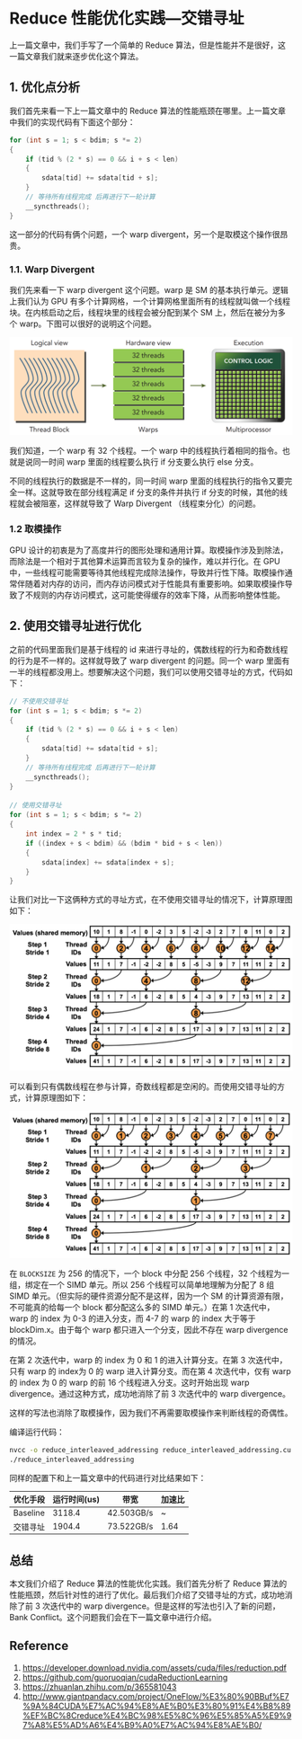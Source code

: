 # Reduce 性能优化实践—交错寻址

上一篇文章中，我们手写了一个简单的 Reduce 算法，但是性能并不是很好，这一篇文章我们就来逐步优化这个算法。

## 1. 优化点分析

我们首先来看一下上一篇文章中的 Reduce 算法的性能瓶颈在哪里。上一篇文章中我们的实现代码有下面这个部分：

```cpp
for (int s = 1; s < bdim; s *= 2)
{
    if (tid % (2 * s) == 0 && i + s < len)
    {
        sdata[tid] += sdata[tid + s];
    }
    // 等待所有线程完成 后再进行下一轮计算
    __syncthreads();
}
```

这一部分的代码有俩个问题，一个 warp divergent，另一个是取模这个操作很昂贵。

### 1.1. Warp Divergent

我们先来看一下 warp divergent 这个问题。warp 是 SM 的基本执行单元。逻辑上我们认为 GPU 有多个计算网格，一个计算网格里面所有的线程就叫做一个线程块。在内核启动之后，线程块里的线程会被分配到某个 SM 上，然后在被分为多个 warp。下图可以很好的说明这个问题。

![picture 0](images/d6f37bda18827d5a253b26ac3ec49e2755e0249d7c52684e1713196706f0f625.png)  

我们知道，一个 warp 有 32 个线程。一个 warp 中的线程执行着相同的指令。也就是说同一时间 warp 里面的线程要么执行 if 分支要么执行 else 分支。

不同的线程执行的数据是不一样的，同一时间 warp 里面的线程执行的指令又要完全一样。这就导致在部分线程满足 if 分支的条件并执行 if 分支的时候，其他的线程就会被阻塞，这样就导致了 Warp Divergent （线程束分化）的问题。

### 1.2 取模操作

GPU 设计的初衷是为了高度并行的图形处理和通用计算。取模操作涉及到除法，而除法是一个相对于其他算术运算而言较为复杂的操作，难以并行化。在 GPU 中，一些线程可能需要等待其他线程完成除法操作，导致并行性下降。取模操作通常伴随着对内存的访问，而内存访问模式对于性能具有重要影响。如果取模操作导致了不规则的内存访问模式，这可能使得缓存的效率下降，从而影响整体性能。

## 2. 使用交错寻址进行优化

之前的代码里面我们是基于线程的 id 来进行寻址的，偶数线程的行为和奇数线程的行为是不一样的。这样就导致了 warp divergent 的问题。同一个 warp 里面有一半的线程都没用上。想要解决这个问题，我们可以使用交错寻址的方式，代码如下：

```cpp
// 不使用交错寻址
for (int s = 1; s < bdim; s *= 2)
{
    if (tid % (2 * s) == 0 && i + s < len)
    {
        sdata[tid] += sdata[tid + s];
    }
    // 等待所有线程完成 后再进行下一轮计算
    __syncthreads();
}

// 使用交错寻址
for (int s = 1; s < bdim; s *= 2)
{
    int index = 2 * s * tid;
    if ((index + s < bdim) && (bdim * bid + s < len))
    {
        sdata[index] += sdata[index + s];
    }
}
```

让我们对比一下这俩种方式的寻址方式，在不使用交错寻址的情况下，计算原理图如下：

![picture 1](images/7257e14ad7e2c51a74b42f0f31a4bffa034546852182c7122fe45672cf4a576e.png)  

可以看到只有偶数线程在参与计算，奇数线程都是空闲的。而使用交错寻址的方式，计算原理图如下：

![picture 2](images/ae8f73237006381f3a0785df49aa6ccfa553513dbe1037c6a44a49e4d19b7b1d.png)  

在 `BLOCKSIZE` 为 256 的情况下，一个 block 中分配 256 个线程，32 个线程为一组，绑定在一个 SIMD 单元。所以 256 个线程可以简单地理解为分配了 8 组 SIMD 单元。（但实际的硬件资源分配不是这样，因为一个 SM 的计算资源有限，不可能真的给每一个 block 都分配这么多的 SIMD 单元。）在第 1 次迭代中，warp 的 index 为 0-3 的进入分支，而 4-7 的 warp 的 index 大于等于 blockDim.x。由于每个 warp 都只进入一个分支，因此不存在 warp divergence 的情况。

在第 2 次迭代中，warp 的 index 为 0 和 1 的进入计算分支。在第 3 次迭代中，只有 warp 的 index为 0 的 warp 进入计算分支。而在第 4 次迭代中，仅有 warp 的 index 为 0 的 warp 的前 16 个线程进入分支。这时开始出现 warp divergence。通过这种方式，成功地消除了前 3 次迭代中的 warp divergence。

这样的写法也消除了取模操作，因为我们不再需要取模操作来判断线程的奇偶性。

编译运行代码：

```bash
nvcc -o reduce_interleaved_addressing reduce_interleaved_addressing.cu
./reduce_interleaved_addressing
```

同样的配置下和上一篇文章中的代码进行对比结果如下：

| 优化手段 | 运行时间(us) | 带宽 | 加速比 |
| --- | --- | --- | --- |
| Baseline | 3118.4 | 42.503GB/s | ~ |
| 交错寻址 | 1904.4 | 73.522GB/s | 1.64 |

## 总结

本文我们介绍了 Reduce 算法的性能优化实践。我们首先分析了 Reduce 算法的性能瓶颈，然后针对性的进行了优化。最后我们介绍了交错寻址的方式，成功地消除了前 3 次迭代中的 warp divergence。但是这样的写法也引入了新的问题，Bank Conflict。这个问题我们会在下一篇文章中进行介绍。


## Reference

1. https://developer.download.nvidia.com/assets/cuda/files/reduction.pdf
2. https://github.com/guoruoqian/cudaReductionLearning
3. https://zhuanlan.zhihu.com/p/365581043
4. http://www.giantpandacv.com/project/OneFlow/%E3%80%90BBuf%E7%9A%84CUDA%E7%AC%94%E8%AE%B0%E3%80%91%E4%B8%89%EF%BC%8Creduce%E4%BC%98%E5%8C%96%E5%85%A5%E9%97%A8%E5%AD%A6%E4%B9%A0%E7%AC%94%E8%AE%B0/




